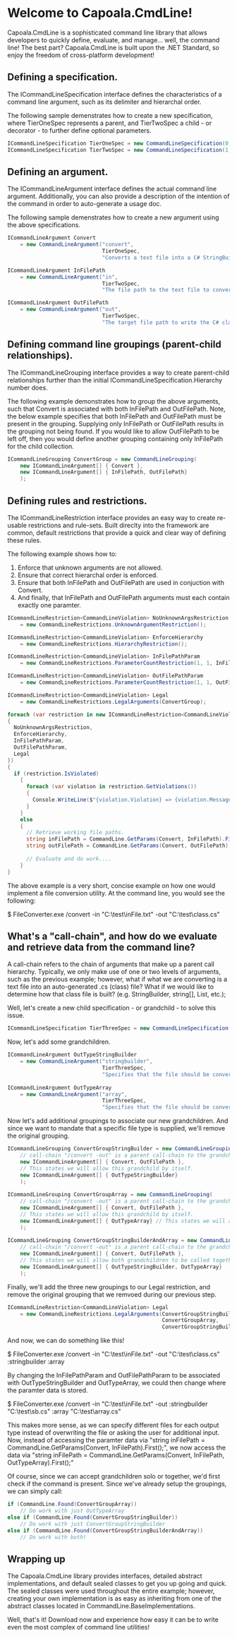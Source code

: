 # Welcome to Capoala.CmdLine!

Capoala.CmdLine is a sophisticated command line library that allows developers to quickly define, evaluate, and manage... well, the command line! The best part? Capoala.CmdLine is built upon the .NET Standard, so enjoy the freedom of cross-platform development!

## Defining a specification. 

The ICommandLineSpecification interface defines the characteristics of a command line argument, such as its delimiter and hierarchal order.

The following sample demenstrates how to create a new specification, where TierOneSpec represents a parent, and TierTwoSpec a child - or decorator - to further define optional parameters.

```csharp
ICommandLineSpecification TierOneSpec = new CommandLineSpecification(0, '/');
ICommandLineSpecification TierTwoSpec = new CommandLineSpecification(1, '-');
```

## Defining an argument. 

The ICommandLineArgument interface defines the actual command line argument. Additionally, you can also provide a description of the intention of the command in order to auto-generate a usage doc.
 
The following sample demenstrates how to create a new argument using the above specifications.

```csharp
ICommandLineArgument Convert 
	= new CommandLineArgument("convert", 
	                          TierOneSpec, 
                              "Converts a text file into a C# StringBuilder class.");

ICommandLineArgument InFilePath 
	= new CommandLineArgument("in", 
	                          TierTwoSpec, 
                              "The file path to the text file to convert.");

ICommandLineArgument OutFilePath 
	= new CommandLineArgument("out", 
	                          TierTwoSpec, 
                              "The target file path to write the C# class file.");
```

## Defining command line groupings (parent-child relationships).

The ICommandLineGrouping interface provides a way to create parent-child relationships further than the initial ICommandLineSpecification.Hierarchy number does.

The following example demonstrates how to group the above arguments, such that Convert is associated with both InFilePath and OutFilePath. Note, the below example specifies that both InFilePath and OutFilePath must be present in the grouping. Supplying only InFilePath or OutFilePath results in the grouping not being found. If you would like to allow OutFilePath to be left off, then you would define another grouping containing only InFilePath for the child collection.

```csharp
ICommandLineGrouping ConvertGroup = new CommandLineGrouping(
	new ICommandLineArgument[] { Convert },
	new ICommandLineArgument[] { InFilePath, OutFilePath}
	);
```

## Defining rules and restrictions.

The ICommandLineRestriction<T> interface provides an easy way to create re-usable restrictions and rule-sets. Built direclty into the framework are common, default restrictions that provide a quick and clear way of defining these rules.

The following example shows how to:

1. Enforce that unknown arguments are not allowed.
2. Ensure that correct hierarchal order is enforced.
3. Ensure that both InFilePath and OutFilePath are used in conjuction with Convert.
4. And finally, that InFilePath and OutFilePath arguments must each contain exactly one paramter. 

```csharp
ICommandLineRestriction<CommandLineViolation> NoUnknownArgsRestriction 
	= new CommandLineRestrictions.UnknownArgumentRestriction();

ICommandLineRestriction<CommandLineViolation> EnforceHierarchy 
	= new CommandLineRestrictions.HierarchyRestriction();

ICommandLineRestriction<CommandLineViolation> InFilePathParam 
	= new CommandLineRestrictions.ParameterCountRestriction(1, 1, InFilePath);

ICommandLineRestriction<CommandLineViolation> OutFilePathParam 
	= new CommandLineRestrictions.ParameterCountRestriction(1, 1, OutFilePath);

ICommandLineRestriction<CommandLineViolation> Legal
	= new CommandLineRestrictions.LegalArguments(ConvertGroup);

foreach (var restriction in new ICommandLineRestriction<CommandLineViolation>[] 
{
  NoUnknownArgsRestriction,
  EnforceHierarchy,
  InFilePathParam,
  OutFilePathParam,
  Legal
})
{
  if (restriction.IsViolated)
	{
	  foreach (var violation in restriction.GetViolations())
	  {
	    Console.WriteLine($"{violation.Violation} => {violation.Message}");
	  }		
	}
	else
	{
	  // Retrieve working file paths.		
	  string inFilePath = CommandLine.GetParams(Convert, InFilePath).First();
	  string outFilePath = CommandLine.GetParams(Convert, OutFilePath).First();
		
	  // Evaluate and do work....
	}
}

```

The above example is a very short, concise example on how one would implement a file conversion utility. At the command line, you would see the following:

$ FileConverter.exe /convert -in "C:\test\inFile.txt" -out "C:\test\class.cs"


## What's a "call-chain", and how do we evaluate and retrieve data from the command line?

A call-chain refers to the chain of arguments that make up a parent call hierarchy. Typically, we only make use of one or two levels of arguments, such as the previous example; however, what if what we are converting is a text file into an auto-generated .cs (class) file? What if we would like to determine how that class file is built? (e.g. StringBuilder, string[], List<string>, etc.);

Well, let's create a new child specification - or grandchild - to solve this issue.

```csharp
ICommandLineSpecification TierThreeSpec = new CommandLineSpecification(2, ':');
```

Now, let's add some grandchildren.

```csharp
ICommandLineArgument OutTypeStringBuilder 
	= new CommandLineArgument("stringbuilder", 
	                          TierThreeSpec, 
                              "Specifies that the file should be converted into a StringBuilder.");
	
ICommandLineArgument OutTypeArray 
	= new CommandLineArgument("array", 
	                          TierThreeSpec, 
                              "Specifies that the file should be converted into a string array.");		
```

Now let's add additional groupings to associate our new grandchildren. And since we want to mandate that a specific file type is supplied, we'll remove the original grouping.

```csharp
ICommandLineGrouping ConvertGroupStringBuilder = new CommandLineGrouping(
	// call-chain "/convert -out" is a parent call-chain to the grandchild using TierThreeSpec.
	new ICommandLineArgument[] { Convert, OutFilePath }, 
	// This states we will allow this grandchild by itself.
	new ICommandLineArgument[] { OutTypeStringBuilder} 
	);	
	
ICommandLineGrouping ConvertGroupArray = new CommandLineGrouping(
	// call-chain "/convert -out" is a parent call-chain to the grandchild using TierThreeSpec.
	new ICommandLineArgument[] { Convert, OutFilePath }, 
	// This states we will allow this grandchild by itself.
	new ICommandLineArgument[] { OutTypeArray} // This states we will allow this grandchild by itself.
	);		
	
ICommandLineGrouping ConvertGroupStringBuilderAndArray = new CommandLineGrouping(
	// call-chain "/convert -out" is a parent call-chain to the grandchild using TierThreeSpec.
	new ICommandLineArgument[] { Convert, OutFilePath }, 
	// This states we will allow both grandchildren to be called together.
	new ICommandLineArgument[] { OutTypeStringBuilder, OutTypeArray} 
	);			
```

Finally, we'll add the three new groupings to our Legal restriction, and remove the original grouping that we remvoed during our previous step.

```csharp
ICommandLineRestriction<CommandLineViolation> Legal
	= new CommandLineRestrictions.LegalArguments(ConvertGroupStringBuilder, 
                                                 ConvertGroupArray, 
                                                 ConvertGroupStringBuilderAndArray);
```	

And now, we can do something like this!

$ FileConverter.exe /convert -in "C:\test\inFile.txt" -out "C:\test\class.cs" :stringbuilder :array


By changing the InFilePathParam and OutFilePathParam to be associated with OutTypeStringBuilder and OutTypeArray, we could then change where the paramter data is stored.

$ FileConverter.exe /convert -in "C:\test\inFile.txt" -out :stringbuilder "C:\test\sb.cs" :array "C:\test\array.cs"

This makes more sense, as we can specify different files for each output type instead of overwriting the file or asking the user for additional input. Now, instead of accessing the paramter data via "string inFilePath = CommandLine.GetParams(Convert, InFilePath).First();", we now access the data via "string inFilePath = CommandLine.GetParams(Convert, InFilePath, OutTypeArray).First();"

Of course, since we can accept grandchildren solo or together, we'd first check if the command is present. Since we've already setup the groupings, we can simply call:

```csharp
if (CommandLine.Found(ConvertGroupArray))
	// Do work with just OutTypeArray
else if (CommandLine.Found(ConvertGroupStringBuilder))
	// Do work with just ConvertGroupStringBuilder
else if (CommandLine.Found(ConvertGroupStringBuilderAndArray))
	// Do work with both!
```


## Wrapping up

The Capoala.CmdLine library provides interfaces, detailed abstract implementations, and default sealed classes to get you up going and quick. The sealed classes were used throughout the entire example; however, creating your own implementation is as easy as inheriting from one of the abstract classes located in CommandLine.BaseImplementations. 

Well, that's it! Download now and experience how easy it can be to write even the most complex of command line utilities!

